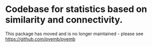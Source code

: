 # Codebase for statistics based on similarity and connectivity. 

This package has moved and is no longer maintained - please see https://github.com/pyemb/pyemb
